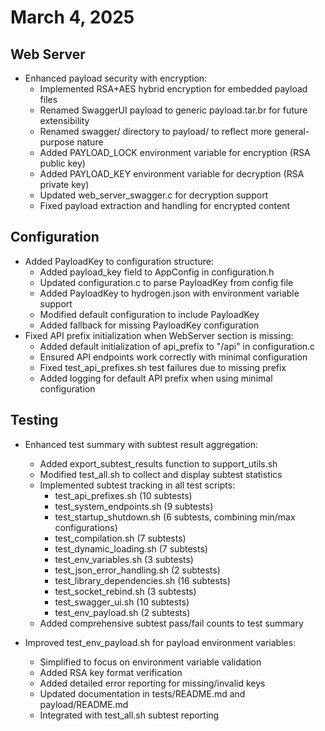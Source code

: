 # March 4, 2025

## Web Server

- Enhanced payload security with encryption:
  - Implemented RSA+AES hybrid encryption for embedded payload files
  - Renamed SwaggerUI payload to generic payload.tar.br for future extensibility
  - Renamed swagger/ directory to payload/ to reflect more general-purpose nature
  - Added PAYLOAD_LOCK environment variable for encryption (RSA public key)
  - Added PAYLOAD_KEY environment variable for decryption (RSA private key)
  - Updated web_server_swagger.c for decryption support
  - Fixed payload extraction and handling for encrypted content

## Configuration

- Added PayloadKey to configuration structure:
  - Added payload_key field to AppConfig in configuration.h
  - Updated configuration.c to parse PayloadKey from config file
  - Added PayloadKey to hydrogen.json with environment variable support
  - Modified default configuration to include PayloadKey
  - Added fallback for missing PayloadKey configuration
- Fixed API prefix initialization when WebServer section is missing:
  - Added default initialization of api_prefix to "/api" in configuration.c
  - Ensured API endpoints work correctly with minimal configuration
  - Fixed test_api_prefixes.sh test failures due to missing prefix
  - Added logging for default API prefix when using minimal configuration

## Testing

- Enhanced test summary with subtest result aggregation:
  - Added export_subtest_results function to support_utils.sh
  - Modified test_all.sh to collect and display subtest statistics
  - Implemented subtest tracking in all test scripts:
    - test_api_prefixes.sh (10 subtests)
    - test_system_endpoints.sh (9 subtests)
    - test_startup_shutdown.sh (6 subtests, combining min/max configurations)
    - test_compilation.sh (7 subtests)
    - test_dynamic_loading.sh (7 subtests)
    - test_env_variables.sh (3 subtests)
    - test_json_error_handling.sh (2 subtests)
    - test_library_dependencies.sh (16 subtests)
    - test_socket_rebind.sh (3 subtests)
    - test_swagger_ui.sh (10 subtests)
    - test_env_payload.sh (2 subtests)
  - Added comprehensive subtest pass/fail counts to test summary

- Improved test_env_payload.sh for payload environment variables:
  - Simplified to focus on environment variable validation
  - Added RSA key format verification
  - Added detailed error reporting for missing/invalid keys
  - Updated documentation in tests/README.md and payload/README.md
  - Integrated with test_all.sh subtest reporting
